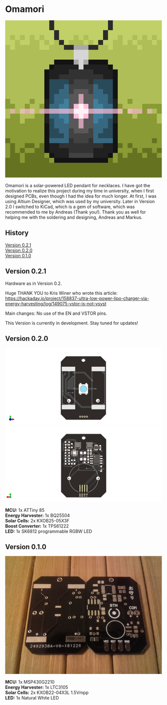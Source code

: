 # Omamori
![Omamori Pixelart](general/Images/Omamori.png)



Omamori is a solar-powered LED pendant for necklaces.
I have got the motivation to realize this project during my time in university, when I first designed PCBs, even though I had the idea for much longer.
At first, I was using Altium Designer, which was used by my university. Later in Version 2.0 I switched to KiCad, which is a gem of software, which was recommended to me by Andreas (Thank you!).
Thank you as well for helping me with the soldering and designing, Andreas and Markus.



## History

[Version 0.2.1](#Version-021)  
[Version 0.2.0](#Version-020)  
[Version 0.1.0](#Version-010)  



## Version 0.2.1

Hardware as in Version 0.2.

Huge THANK YOU to Kris Winer who wrote this article:
https://hackaday.io/project/158837-ultra-low-power-lipo-charger-via-energy-harvesting/log/149075-vstor-is-not-vsyst

Main changes: No use of the EN and VSTOR pins.

This Version is currently in development. Stay tuned for updates! 



## Version 0.2.0

![PCB v2.0](./0.2/Images/Final_front.png)
![PCB v2.0](./0.2/Images/Final_back.png)

**MCU:** 1x ATTiny 85  
**Energy Harvester:** 1x BQ25504  
**Solar Cells:** 2x KXOB25-05X3F   
**Boost Converter:** 1x TPS61222  
**LED:** 1x SK6812 programmable RGBW LED



## Version 0.1.0

![PCB v1.0](./0.1/Images/PCB.jpg)

**MCU:** 1x MSP430G2210  
**Energy Harvester:** 1x LTC3105  
**Solar Cells:** 2x KXOB22-04X3L 1.5Vmpp  
**LED:** 1x Natural White LED  


